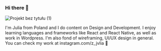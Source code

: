 ### Hi there 👋

![Projekt bez tytułu (1)](https://user-images.githubusercontent.com/106348658/170576686-e4b4d21f-738e-4cad-8eea-ff767c8798a2.png)


I'm Julia from Poland and I do content on Design and Development. I enjoy learning languages and frameworks like React and React Native, as well as work in Wordpress. I'm also fond of wireframing, UI/UX design in general. You can check my work at instagram.com/z_jvlia 👀

